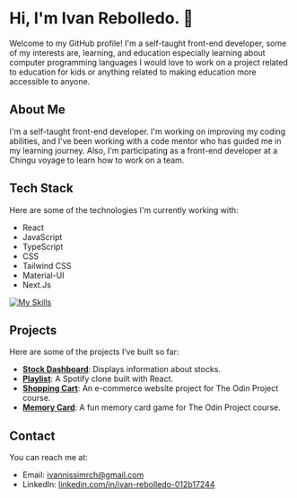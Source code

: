 # Hi, I'm Ivan Rebolledo. 👋

Welcome to my GitHub profile! I'm a self-taught front-end developer, some of my interests are, learning, and education especially learning about computer programming languages I would love to work on a project related to education for kids or anything related to making education more accessible to anyone. 

## About Me

I'm a self-taught front-end developer. I'm working on improving my coding abilities, and I've been working with a code mentor who has guided me in my learning journey.
Also, I'm participating as a front-end developer at a Chingu voyage to learn how to work on a team.

## Tech Stack

Here are some of the technologies I'm currently working with:

*   React
*   JavaScript
*   TypeScript
*   CSS
*   Tailwind CSS
*   Material-UI
*   Next.Js   

[![My Skills](https://skillicons.dev/icons?i=react,javascript,typescript,css,tailwindcss,materialui,nextjs)](https://skillicons.dev)

## Projects
Here are some of the projects I’ve built so far:

- **[Stock Dashboard](https://github.com/ivannissimrch/stockDashBoard)**: Displays information about stocks.
- **[Playlist](https://github.com/ivannissimrch/PlayList)**: A Spotify clone built with React.
- **[Shopping Cart](https://github.com/ivannissimrch/nextJsShoppingCart)**: An e-commerce website project for The Odin Project course.
- **[Memory Card](https://github.com/ivannissimrch/MemoryCard)**: A fun memory card game for The Odin Project course.

## Contact

You can reach me at:  
- Email: [ivannissimrch@gmail.com](mailto:ivannissimrch@gmail.com)  
- LinkedIn: [linkedin.com/in/ivan-rebolledo-012b17244](https://www.linkedin.com/in/ivan-rebolledo-012b17244/)

<!---
ivannissimrch/ivannissimrch is a ✨ special ✨ repository because its `README.md` (this file) appears on your GitHub profile.
You can click the Preview link to take a look at your changes.
--->
